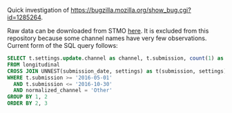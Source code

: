 Quick investigation of https://bugzilla.mozilla.org/show_bug.cgi?id=1285264.

Raw data can be downloaded from STMO [here](https://sql.telemetry.mozilla.org/queries/1549/source#table).
It is excluded from this repository because some channel names have very few observations.
Current form of the SQL query follows:

```sql
SELECT t.settings.update.channel as channel, t.submission, count(1) as count
FROM longitudinal
CROSS JOIN UNNEST(submission_date, settings) as t(submission, settings)
WHERE t.submission >= '2016-05-01' 
  AND t.submission <= '2016-10-30'
  AND normalized_channel = 'Other'
GROUP BY 1, 2
ORDER BY 2, 3
```
